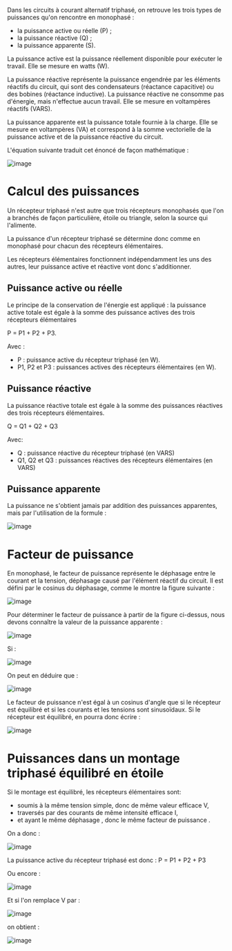  Dans les circuits à courant alternatif triphasé, on retrouve les trois types de puissances qu'on rencontre en monophasé :

 - la puissance active ou réelle (P) ;
 - la puissance réactive (Q) ;
 - la puissance apparente (S).

La puissance active est la puissance réellement disponible pour exécuter le travail. Elle se mesure en watts (W).

La puissance réactive représente la puissance engendrée par les éléments réactifs du circuit, qui sont des condensateurs (réactance capacitive) ou des bobines (réactance inductive). 
La puissance réactive ne consomme pas d'énergie, mais n'effectue aucun travail. Elle se mesure en voltampères réactifs (VARS).

La puissance apparente est la puissance totale fournie à la charge. Elle se mesure en voltampères (VA) et correspond à la somme vectorielle de la puissance active et de la puissance réactive du circuit.

L'équation suivante traduit cet énoncé de façon mathématique :

![image](https://user-images.githubusercontent.com/43913055/193457553-afc8a076-7829-4eed-82db-7bad5ffc7c8d.png)

# Calcul des puissances

Un récepteur triphasé n'est autre que trois récepteurs monophasés que l'on a branchés de façon particulière, étoile ou triangle, selon la source qui l'alimente.

La puissance d'un récepteur triphasé se détermine donc comme en monophasé pour chacun des récepteurs élémentaires.

Les récepteurs élémentaires fonctionnent indépendamment les uns des autres, leur puissance active et réactive vont donc s'additionner.

## Puissance active ou réelle 

Le principe de la conservation de l'énergie est appliqué : la puissance active totale est égale à la somme des puissance actives des trois récepteurs élémentaires 

P = P1 + P2 + P3.

Avec :

- P : puissance active du récepteur triphasé (en W).
- P1, P2 et P3 : puissances actives des récepteurs élémentaires (en W).

## Puissance réactive

La puissance réactive totale est égale à la somme des puissances réactives des trois récepteurs élémentaires.

Q = Q1 + Q2 + Q3

Avec: 
- Q : puissance réactive du récepteur triphasé (en VARS)
- Q1, Q2 et Q3 : puissances réactives des récepteurs élémentaires (en VARS)

## Puissance apparente

La puissance ne s'obtient jamais par addition des puissances apparentes, mais par l'utilisation de la formule :  

![image](https://user-images.githubusercontent.com/43913055/193457704-d88abc47-792f-45b3-b76b-233a2b7a68fe.png)

# Facteur de puissance

En monophasé, le facteur de puissance représente le déphasage entre le courant et la tension, déphasage causé par l'élément réactif du circuit. Il est défini par le cosinus du déphasage, comme le montre la figure suivante :

![image](https://user-images.githubusercontent.com/43913055/193457745-d7209009-5d3d-4dfa-bc44-467c26d181d8.png)


Pour déterminer le facteur de puissance à partir de la figure ci-dessus, nous devons connaître la valeur de la puissance apparente :

![image](https://user-images.githubusercontent.com/43913055/193457815-97168f29-259b-432a-919c-9c5c0c68b027.png)

Si :

![image](https://user-images.githubusercontent.com/43913055/193457858-446c14f8-afe8-4acd-b586-47c060c0013b.png)

On peut en déduire que :

![image](https://user-images.githubusercontent.com/43913055/193457872-2a05b0e6-0365-4b8d-975b-6a1362a5ee7b.png)

Le facteur de puissance n'est égal à un cosinus d'angle que si le récepteur est équilibré et si les courants et les tensions sont sinusoïdaux.
Si le récepteur est équilibré, en pourra donc écrire : 

![image](https://user-images.githubusercontent.com/43913055/193457917-a3e7fe17-dc0f-4949-a0af-43b4d2118d7c.png)

# Puissances dans un montage triphasé équilibré en étoile

Si le montage est équilibré, les récepteurs élémentaires sont:

- soumis à la même tension simple, donc de même valeur efficace V,
- traversés par des courants de même intensité efficace I,
- et ayant le même déphasage , donc le même facteur de puissance .

On a donc :

![image](https://user-images.githubusercontent.com/43913055/193458099-b0cf7153-2bf0-48eb-8da3-63b62a0dde81.png)

La puissance active du récepteur triphasé est donc : P = P1 + P2 + P3

Ou encore : 

![image](https://user-images.githubusercontent.com/43913055/193458073-3430eec4-1e19-439e-9cb8-3c636756a0a4.png)


Et si l'on remplace V par : 

![image](https://user-images.githubusercontent.com/43913055/193459352-cb45d95a-2f32-435d-a66d-d05fb3385cf8.png)

on obtient :

![image](https://user-images.githubusercontent.com/43913055/193459367-d43303d5-9537-4725-bb5f-587e583c33f0.png)
